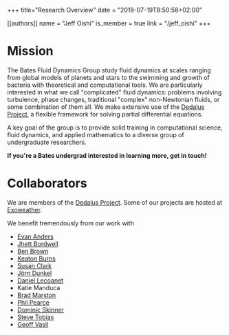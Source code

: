 +++ 
title="Research Overview" 
date = "2018-07-19T8:50:58+02:00" 

[[authors]] 
name = "Jeff Oishi" 
is_member = true 
link = "/jeff_oishi" 
+++

# Mission

The Bates Fluid Dynamics Group study fluid dynamics at scales ranging from global models of planets and stars to the swimming and growth of bacteria with theoretical and computational tools. We are particularly interested in what we call "complicated" fluid dynamics: problems involving turbulence, phase changes, traditional "complex" non-Newtonian fluids, or some combination of them all. We make extensive use of the [Dedalus Project](http://dedalus-project.org), a flexible framework for solving partial differential equations. 

A key goal of the group is to provide solid training in computational science, fluid dynamics, and applied mathematics to a diverse group of undergraduate researchers. 

**If you're a Bates undergrad interested in learning more, get in touch!**

# Collaborators

We are members of the [Dedalus Project](http://dedalus-project.org). Some of our projects are hosted at [Exoweather](http://exoweather.org).

We benefit tremendously from our work with

* [Evan Anders](https://www.colorado.edu/aps/evan-anders)
* [Jhett Bordwell](https://www.colorado.edu/aps/jhett-bordwell)
* [Ben Brown](https://bpbrown.bitbucket.io/)
* [Keaton Burns](http://keaton-burns.com/)
* [Susan Clark](https://www.sns.ias.edu/~seclark/)
* [Jörn Dunkel](https://math.mit.edu/~dunkel/)
* [Daniel Lecoanet](https://www.princeton.edu/~lecoanet/)
* Katie Manduca
* [Brad Marston](http://www.brown.edu/Research/bradmarston/Professor_Marston/Welcome.html)
* [Phil Pearce](http://math.mit.edu/~ppearce/)
* [Dominic Skinner](https://math.mit.edu/directory/profile.php?pid=2038)
* [Steve Tobias](http://www1.maths.leeds.ac.uk/~smt/)
* [Geoff Vasil](http://sydney.edu.au/science/people/geoffrey.vasil.php)
